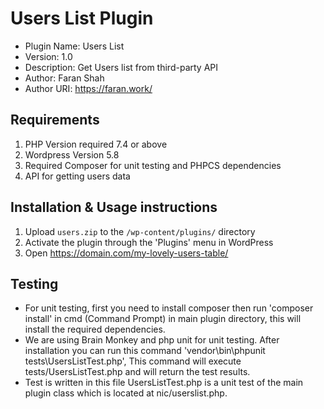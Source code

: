 
# Users List Plugin

 * Plugin Name: Users List
 * Version: 1.0
 * Description: Get Users list from third-party API
 * Author: Faran Shah
 * Author URI: https://faran.work/

## Requirements

1. PHP Version required 7.4 or above
2. Wordpress Version 5.8
3. Required Composer for unit testing and PHPCS dependencies
4. API for getting users data 
 

##  Installation & Usage instructions

1. Upload `users.zip` to the `/wp-content/plugins/` directory
2. Activate the plugin through the 'Plugins' menu in WordPress
3. Open https://domain.com/my-lovely-users-table/



## Testing 

 * For unit testing, first you need to install composer then run 'composer install' in cmd (Command Prompt) in main plugin directory, this will install the required dependencies. 
 * We are using Brain Monkey and php unit for unit testing. After installation you can run this command 'vendor\bin\phpunit tests\UsersListTest.php', This command will execute tests/UsersListTest.php and will return the test results.
 * Test is written in this file UsersListTest.php is a unit test of the main plugin class which is located at nic/userslist.php. 
